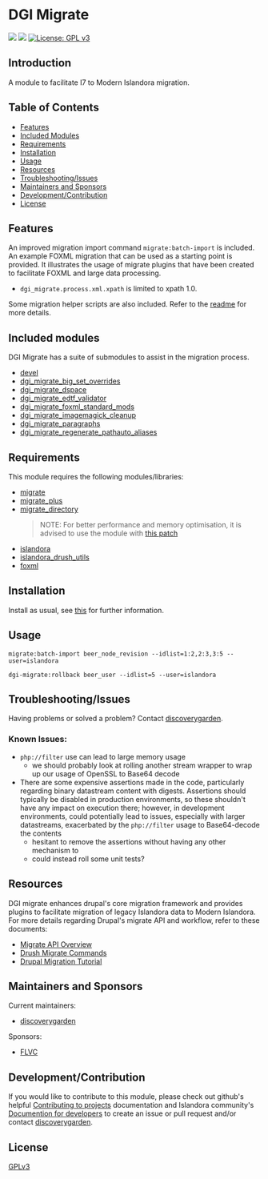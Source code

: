 # DGI Migrate

![](https://github.com/discoverygarden/dgi_migrate/actions/workflows/lint.yml/badge.svg)
![](https://github.com/discoverygarden/dgi_migrate/actions/workflows/semver.yml/badge.svg)
[![License: GPL v3](https://img.shields.io/badge/License-GPLv3-blue.svg)](https://www.gnu.org/licenses/gpl-3.0)

## Introduction
A module to facilitate I7 to Modern Islandora migration.

## Table of Contents

* [Features](#features)
* [Included Modules](#included-modules)
* [Requirements](#requirements)
* [Installation](#installation)
* [Usage](#usage)
* [Resources](#resources)
* [Troubleshooting/Issues](#troubleshootingissues)
* [Maintainers and Sponsors](#maintainers-and-sponsors)
* [Development/Contribution](#developmentcontribution)
* [License](#license)

## Features
An improved migration import command `migrate:batch-import` is included.
An example FOXML migration that can be used as a starting point is provided.
It illustrates the usage of migrate plugins that have been created to
facilitate FOXML and large data processing.
* `dgi_migrate.process.xml.xpath` is limited to xpath 1.0.

Some migration helper scripts are also included. Refer to the [readme](https://github.com/discoverygarden/dgi_migrate/blob/main/scripts/README.md) for more details.

## Included modules

DGI Migrate has a suite of submodules to assist in the migration process.

* [devel](https://github.com/discoverygarden/dgi_migrate/tree/main/modules/devel/README.md)
* [dgi_migrate_big_set_overrides](https://github.com/discoverygarden/dgi_migrate/tree/main/modules/dgi_migrate_big_set_overrides/README.md)
* [dgi_migrate_dspace](https://github.com/discoverygarden/dgi_migrate/tree/main/modules/dgi_migrate_dspace/README.md)
* [dgi_migrate_edtf_validator](https://github.com/discoverygarden/dgi_migrate/tree/main/modules/dgi_migrate_edtf_validator/README.md)
* [dgi_migrate_foxml_standard_mods](https://github.com/discoverygarden/dgi_migrate/tree/main/modules/dgi_migrate_foxml_standard_mods/README.md)
* [dgi_migrate_imagemagick_cleanup](https://github.com/discoverygarden/dgi_migrate/tree/main/modules/dgi_migrate_imagemagick_cleanup/README.md)
* [dgi_migrate_paragraphs](https://github.com/discoverygarden/dgi_migrate/tree/main/modules/dgi_migrate_paragraphs/README.md)
* [dgi_migrate_regenerate_pathauto_aliases](https://github.com/discoverygarden/dgi_migrate/tree/main/modules/dgi_migrate_regenerate_pathauto_aliases/README.md)


## Requirements

This module requires the following modules/libraries:
* [migrate](https://www.drupal.org/project/migrate)
* [migrate_plus](https://www.drupal.org/project/migrate_plus)
* [migrate_directory](https://www.drupal.org/project/migrate_directory)
    > NOTE: For better performance and memory optimisation, it is advised to use the module with [this patch](https://www.drupal.org/project/migrate_directory/issues/3344946)
* [islandora](https://github.com/Islandora/islandora/tree/8.x-1.x)
* [islandora_drush_utils](https://github.com/discoverygarden/islandora_drush_utils)
* [foxml](https://github.com/discoverygarden/foxml)

## Installation

Install as usual, see
[this](https://drupal.org/documentation/install/modules-themes/modules-8) for
further information.

## Usage

```shell
migrate:batch-import beer_node_revision --idlist=1:2,2:3,3:5 --user=islandora
```

```shell
dgi-migrate:rollback beer_user --idlist=5 --user=islandora
```

## Troubleshooting/Issues

Having problems or solved a problem? Contact
[discoverygarden](http://support.discoverygarden.ca).

### Known Issues:
* `php://filter` use can lead to large memory usage
    * we should probably look at rolling another stream wrapper to wrap up our
usage of OpenSSL to Base64 decode
* There are some expensive assertions made in the code,
particularly regarding binary datastream content with digests. Assertions should
typically be disabled in production environments, so these shouldn't have any
impact on execution there; however, in development environments, could
potentially lead to issues, especially with larger datastreams, exacerbated by
the `php://filter` usage to Base64-decode the contents
    * hesitant to remove the assertions without having any other mechanism to
    * could instead roll some unit tests?

## Resources
DGI migrate enhances drupal's core migration framework and provides plugins
to facilitate migration of legacy Islandora data to Modern Islandora. For more details regarding
Drupal's migrate API and workflow, refer to these documents:

* [Migrate API Overview](https://www.drupal.org/docs/drupal-apis/migrate-api/migrate-api-overview)
* [Drush Migrate Commands](https://drushcommands.com/drush-8x/migrate/)
* [Drupal Migration Tutorial](https://understanddrupal.com/courses/31-days-of-migrations/)


## Maintainers and Sponsors

Current maintainers:

* [discoverygarden](http://www.discoverygarden.ca)

Sponsors:

* [FLVC](https://www.flvc.org)

## Development/Contribution

If you would like to contribute to this module, please check out github's helpful
[Contributing to projects](https://docs.github.com/en/get-started/quickstart/contributing-to-projects) documentation and Islandora community's [Documention for developers](https://islandora.github.io/documentation/contributing/CONTRIBUTING/#github-issues) to create an issue or pull request and/or
contact [discoverygarden](http://support.discoverygarden.ca).

## License

[GPLv3](http://www.gnu.org/licenses/gpl-3.0.txt)
